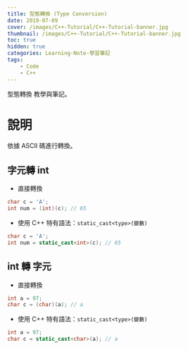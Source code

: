 ```yaml
---
title: 型態轉換 (Type Conversion)
date: 2019-07-09
cover: /images/C++-Tutorial/C++-Tutorial-banner.jpg
thumbnail: /images/C++-Tutorial/C++-Tutorial-banner.jpg
toc: true
hidden: true
categories: Learning-Note-學習筆記
tags:
    - Code
    - C++
---
```


型態轉換 教學與筆記。

<!-- more -->

# 說明

依據 ASCII 碼進行轉換。

## 字元轉 int

* 直接轉換

```cpp
char c = 'A';
int num = (int)(c); // 65
```

* 使用 C++ 特有語法：`static_cast<type>(變數)`

```cpp
char c = 'A';
int num = static_cast<int>(c); // 65
```

## int 轉 字元

* 直接轉換

```cpp
int a = 97;
char c = (char)(a); // a
```

* 使用 C++ 特有語法：`static_cast<type>(變數)`

```cpp
int a = 97;
char c = static_cast<char>(a); // a
```